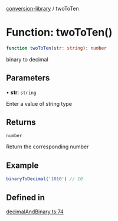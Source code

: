 [conversion-library](../index.md) / twoToTen

# Function: twoToTen()

```ts
function twoToTen(str: string): number
```

binary to decimal

## Parameters

• **str**: `string`

Enter a value of string type

## Returns

`number`

Return the corresponding number

## Example

```ts
binaryToDecimal('1010') // 10
```

## Defined in

[decimalAndBinary.ts:74](https://github.com/fxss5201/conversion-library/blob/7986b4281d32fb392b20396e877bb0afeec7e5dc/lib/decimal-conversion/decimalAndBinary.ts#L74)
